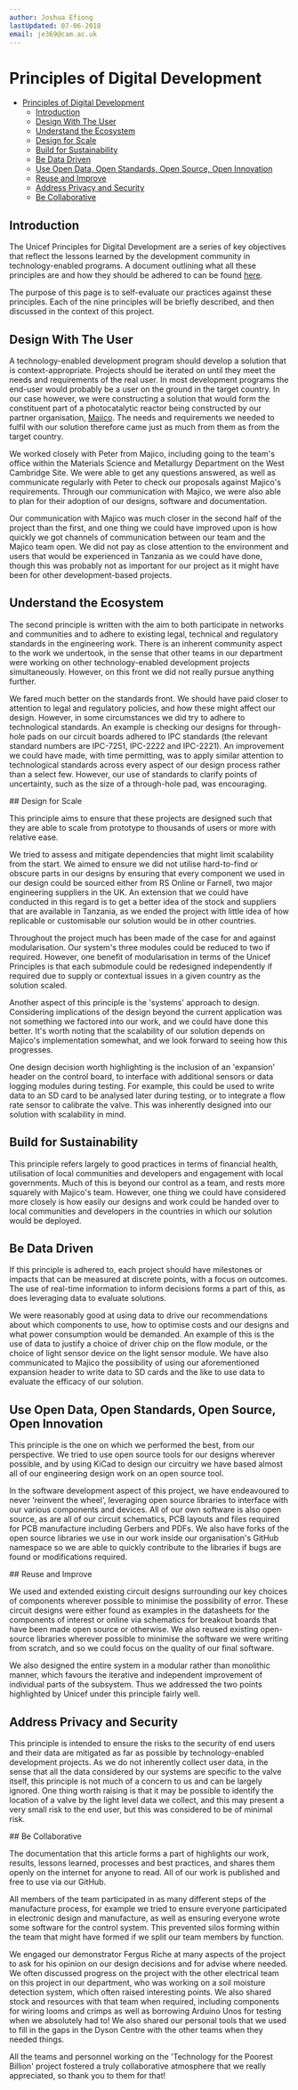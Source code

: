 ```yaml
---
author: Joshua Efiong
lastUpdated: 07-06-2018
email: je369@cam.ac.uk
---
```


# Principles of Digital Development

<!-- TOC -->

- [Principles of Digital Development](#principles-of-digital-development)
    - [Introduction](#introduction)
    - [Design With The User](#design-with-the-user)
    - [Understand the Ecosystem](#understand-the-ecosystem)
    - [Design for Scale](#design-for-scale)
    - [Build for Sustainability](#build-for-sustainability)
    - [Be Data Driven](#be-data-driven)
    - [Use Open Data, Open Standards, Open Source, Open Innovation](#use-open-data-open-standards-open-source-open-innovation)
    - [Reuse and Improve](#reuse-and-improve)
    - [Address Privacy and Security](#address-privacy-and-security)
    - [Be Collaborative](#be-collaborative)

<!-- /TOC -->

## Introduction

The Unicef Principles for Digital Development are a series of key objectives that reflect the lessons learned by the development community in technology-enabled programs. A document outlining what all these principles are and how they should be adhered to can be found [here](/resources/unicef_principles.pdf).

The purpose of this page is to self-evaluate our practices against these principles. Each of the nine principles will be briefly described, and then discussed in the context of this project.

## Design With The User

A technology-enabled development program should develop a solution that is context-appropriate. Projects should be iterated on until they meet the needs and requirements of the real user. In most development programs the end-user would probably be a user on the ground in the target country. In our case however, we were constructing a solution that would form the constituent part of a photocatalytic reactor being constructed by our partner organisation, [Majico](https://majico.org). The needs and requirements we needed to fulfil with our solution therefore came just as much from them as from the target country.

We worked closely with Peter from Majico, including going to the team's office within the Materials Science and Metallurgy Department on the West Cambridge Site. We were able to get any questions answered, as well as communicate regularly with Peter to check our proposals against Majico's requirements. Through our communication with Majico, we were also able to plan for their adoption of our designs, software and documentation.

Our communication with Majico was much closer in the second half of the project than the first, and one thing we could have improved upon is how quickly we got channels of communication between our team and the Majico team open. We did not pay as close attention to the environment and users that would be experienced in Tanzania as we could have done, though this was probably not as important for our project as it might have been for other development-based projects.

## Understand the Ecosystem

The second principle is written with the aim to both participate in networks and communities and to adhere to existing legal, technical and regulatory standards in the engineering work. There is an inherent community aspect to the work we undertook, in the sense that other teams in our department were working on other technology-enabled development projects simultaneously. However, on this front we did not really pursue anything further.

We fared much better on the standards front. We should have paid closer to attention to legal and regulatory policies, and how these might affect our design. However, in some circumstances we did try to adhere to technological standards. An example is checking our designs for through-hole pads on our circuit boards adhered to IPC standards (the relevant standard numbers are IPC-7251, IPC-2222 and IPC-2221). An improvement we could have made, with time permitting, was to apply similar attention to technological standards across every aspect of our design process rather than a select few. However, our use of standards to clarify points of uncertainty, such as the size of a through-hole pad, was encouraging.

## Design for Scale

This principle aims to ensure that these projects are designed such that they are able to scale from prototype to thousands of users or more with relative ease.

We tried to assess and mitigate dependencies that might limit scalability from the start. We aimed to ensure we did not utilise hard-to-find or obscure parts in our designs by ensuring that every component we used in our design could be sourced either from RS Online or Farnell, two major engineering suppliers in the UK. An extension that we could have conducted in this regard is to get a better idea of the stock and suppliers that are available in Tanzania, as we ended the project with little idea of how replicable or customisable our solution would be in other countries.

Throughout the project much has been made of the case for and against modularisation. Our system's three modules could be reduced to two if required. However, one benefit of modularisation in terms of the Unicef Principles is that each submodule could be redesigned independently if required due to supply or contextual issues in a given country as the solution scaled.

Another aspect of this principle is the 'systems' approach to design. Considering implications of the design beyond the current application was not something we factored into our work, and we could have done this better. It's worth noting that the scalability of our solution depends on Majico's implementation somewhat, and we look forward to seeing how this progresses.

One design decision worth highlighting is the inclusion of an 'expansion' header on the control board, to interface with additional sensors or data logging modules during testing. For example, this could be used to write data to an SD card to be analysed later during testing, or to integrate a flow rate sensor to calibrate the valve. This was inherently designed into our solution with scalability in mind.

## Build for Sustainability

This principle refers largely to good practices in terms of financial health, utilisation of local communities and developers and engagement with local governments. Much of this is beyond our control as a team, and rests more squarely with Majico's team. However, one thing we could have considered more closely is how easily our designs and work could be handed over to local communities and developers in the countries in which our solution would be deployed.

## Be Data Driven

If this principle is adhered to, each project should have milestones or impacts that can be measured at discrete points, with a focus on outcomes. The use of real-time information to inform decisions forms a part of this, as does leveraging data to evaluate solutions.

We were reasonably good at using data to drive our recommendations about which components to use, how to optimise costs and our designs and what power consumption would be demanded. An example of this is the use of data to justify a choice of driver chip on the flow module, or the choice of light sensor device on the light sensor module. We have also communicated to Majico the possibility of using our aforementioned expansion header to write data to SD cards and the like to use data to evaluate the efficacy of our solution.

## Use Open Data, Open Standards, Open Source, Open Innovation

This principle is the one on which we performed the best, from our perspective. We tried to use open source tools for our designs wherever possible, and by using KiCad to design our circuitry we have based almost all of our engineering design work on an open source tool.

In the software development aspect of this project, we have endeavoured to never 'reinvent the wheel', leveraging open source libraries to interface with our various components and devices. All of our own software is also open source, as are all of our circuit schematics, PCB layouts and files required for PCB manufacture including Gerbers and PDFs. We also have forks of the open source libraries we use in our work inside our organisation's GitHub namespace so we are able to quickly contribute to the libraries if bugs are found or modifications required.

## Reuse and Improve

We used and extended existing circuit designs surrounding our key choices of components wherever possible to minimise the possibility of error. These circuit designs were either found as examples in the datasheets for the components of interest or online via schematics for breakout boards that have been made open source or otherwise. We also reused existing open-source libraries wherever possible to minimise the software we were writing from scratch, and so we could focus on the quality of our final software.

We also designed the entire system in a modular rather than monolithic manner, which favours the iterative and independent improvement of individual parts of the subsystem. Thus we addressed the two points highlighted by Unicef under this principle fairly well.

## Address Privacy and Security

This principle is intended to ensure the risks to the security of end users and their data are mitigated as far as possible by technology-enabled development projects. As we do not inherently collect user data, in the sense that all the data considered by our systems are specific to the valve itself, this principle is not much of a concern to us and can be largely ignored. One thing worth raising is that it may be possible to identify the location of a valve by the light level data we collect, and this may present a very small risk to the end user, but this was considered to be of minimal risk.

## Be Collaborative

The documentation that this article forms a part of highlights our work, results, lessons learned, processes and best practices, and shares them openly on the internet for anyone to read. All of our work is published and free to use via our GitHub.

All members of the team participated in as many different steps of the manufacture process, for example we tried to ensure everyone participated in electronic design and manufacture, as well as ensuring everyone wrote some software for the control system. This prevented silos forming within the team that might have formed if we split our team members by function.

We engaged our demonstrator Fergus Riche at many aspects of the project to ask for his opinion on our design decisions and for advise where needed. We often discussed progress on the project with the other electrical team on this project in our department, who was working on a soil moisture detection system, which often raised interesting points. We also shared stock and resources with that team when required, including components for wiring looms and crimps as well as borrowing Arduino Unos for testing when we absolutely had to! We also shared our personal tools that we used to fill in the gaps in the Dyson Centre with the other teams when they needed things.

All the teams and personnel working on the 'Technology for the Poorest Billion' project fostered a truly collaborative atmosphere that we really appreciated, so thank you to them for that!

